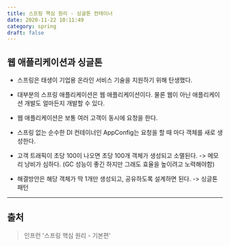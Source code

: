 ```yaml
---
title: 스프링 핵심 원리 - 싱글톤 컨테이너
date: 2020-11-22 10:11:49
category: spring
draft: false
---
```


## 웹 애플리케이션과 싱글톤

- 스프링은 태생이 기업용 온라인 서비스 기술을 지원하기 위해 탄생했다.
- 대부분의 스프링 애플리케이션은 웹 애플리케이션이다. 물론 웹이 아닌 애플리케이션 개발도 얼마든지 개발할 수 있다.
- 웹 애플리케이션은 보통 여러 고객이 동시에 요청을 한다.

- 스프링 없는 순수한 DI 컨테이너인 AppConfig는 요청을 할 때 마다 객체를 새로 생성한다.
- 고객 트래픽이 초당 100이 나오면 초당 100개 객체가 생성되고 소멸된다. -> 메모리 낭비가 심하다. (GC 성능이 좋긴 하지만 그래도 효율을 높이려고 노력해야함)
- 해결방안은 해당 객체가 딱 1개만 생성되고, 공유하도록 설계하면 된다. -> 싱글톤 패턴

---

## 출처

> 인프런 '스프링 핵심 원리 - 기본편'